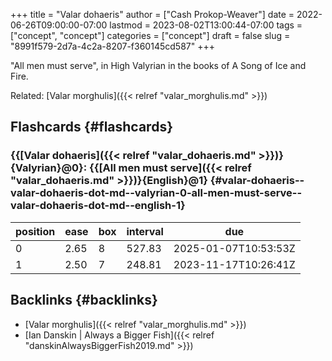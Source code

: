 +++
title = "Valar dohaeris"
author = ["Cash Prokop-Weaver"]
date = 2022-06-26T09:00:00-07:00
lastmod = 2023-08-02T13:00:44-07:00
tags = ["concept", "concept"]
categories = ["concept"]
draft = false
slug = "8991f579-2d7a-4c2a-8207-f360145cd587"
+++

"All men must serve", in High Valyrian in the books of A Song of Ice and Fire.

Related: [Valar morghulis]({{< relref "valar_morghulis.md" >}})


## Flashcards {#flashcards}


### {{[Valar dohaeris]({{< relref "valar_dohaeris.md" >}})}{Valyrian}@0}: {{[All men must serve]({{< relref "valar_dohaeris.md" >}})}{English}@1} {#valar-dohaeris--valar-dohaeris-dot-md--valyrian-0-all-men-must-serve--valar-dohaeris-dot-md--english-1}

| position | ease | box | interval | due                  |
|----------|------|-----|----------|----------------------|
| 0        | 2.65 | 8   | 527.83   | 2025-01-07T10:53:53Z |
| 1        | 2.50 | 7   | 248.81   | 2023-11-17T10:26:41Z |


## Backlinks {#backlinks}

-   [Valar morghulis]({{< relref "valar_morghulis.md" >}})
-   [Ian Danskin | Always a Bigger Fish]({{< relref "danskinAlwaysBiggerFish2019.md" >}})
